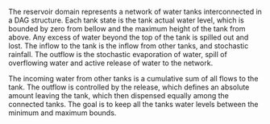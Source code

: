 The reservoir domain represents a network of water tanks interconnected in a DAG structure.
Each tank state is the tank actual water level, which is bounded by zero from bellow and the maximum height of the tank from above. 
Any excess of water beyond the top of the tank is spilled out and lost. The inflow to the tank is the inflow from other tanks, and stochastic rainfall.
The outflow is the stochastic evaporation of water, spill of overflowing water and active release of water to the network.

The incoming water from other tanks is a cumulative sum of all flows to the tank. The outflow is controlled by the release, 
which defines an absolute amount leaving the tank, which then dispensed equally among the connected tanks.
The goal is to keep all the tanks water levels between the minimum and maximum bounds.
